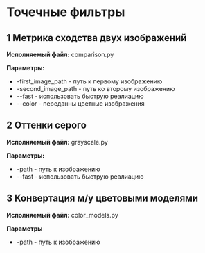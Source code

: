 # Точечные фильтры

## 1 Метрика сходства двух изображений
**Исполняемый файл:** comparison.py

**Параметры:**
- -first_image_path - путь к первому изображению
- -second_image_path - путь ко второму изображению
- --fast - использовать быструю реалиацию
- --color - переданны цветные изображения

## 2 Оттенки серого
**Исполняемый файл:** grayscale.py

**Параметры:**
- -path - путь к изображению
- --fast - использовать быструю реалиацию

## 3 Конвертация м/у цветовыми моделями
**Исполняемый файл:** color_models.py

**Параметры**
- -path - путь к изображению

